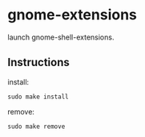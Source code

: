 gnome-extensions
================

launch gnome-shell-extensions.

## Instructions

install:

    sudo make install

remove:

    sudo make remove
